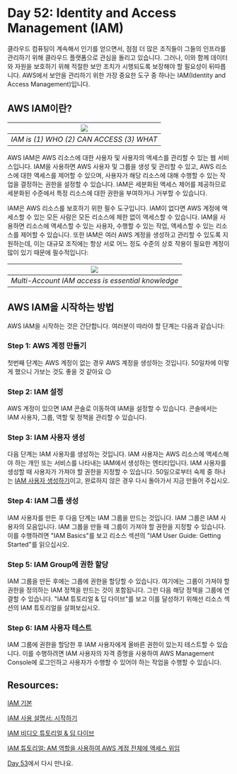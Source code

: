 # Day 52: Identity and Access Management (IAM)

클라우드 컴퓨팅이 계속해서 인기를 얻으면서, 점점 더 많은 조직들이 그들의 인프라를 관리하기 위해 클라우드 플랫폼으로 관심을 돌리고 있습니다. 그러나, 이와 함께 데이터와 자원을 보호하기 위해 적절한 보안 조치가 시행되도록 보장해야 할 필요성이 뒤따릅니다. AWS에서 보안을 관리하기 위한 가장 중요한 도구 중 하나는 IAM(Identity and Access Management)입니다.

## AWS IAM이란?
|![](../../images/day52-1.png)| 
|:-:|
| <i>IAM is (1) WHO (2) CAN ACCESS (3) WHAT</i>|

AWS IAM은 AWS 리소스에 대한 사용자 및 사용자의 액세스를 관리할 수 있는 웹 서비스입니다. IAM을 사용하면 AWS 사용자 및 그룹을 생성 및 관리할 수 있고, AWS 리소스에 대한 액세스를 제어할 수 있으며, 사용자가 해당 리소스에 대해 수행할 수 있는 작업을 결정하는 권한을 설정할 수 있습니다. IAM은 세분화된 액세스 제어를 제공하므로 세분화된 수준에서 특정 리소스에 대한 권한을 부여하거나 거부할 수 있습니다.

IAM은 AWS 리소스를 보호하기 위한 필수 도구입니다. IAM이 없다면 AWS 계정에 액세스할 수 있는 모든 사람은 모든 리소스에 제한 없이 액세스할 수 있습니다. IAM을 사용하면 리소스에 액세스할 수 있는 사용자, 수행할 수 있는 작업, 액세스할 수 있는 리소스를 제어할 수 있습니다. 또한 IAM은 여러 AWS 계정을 생성하고 관리할 수 있도록 지원하는데, 이는 대규모 조직에는 항상 서로 어느 정도 수준의 상호 작용이 필요한 계정이 많이 있기 때문에 필수적입니다:

|![](../../images/day52-2.png)|
|:-:|
| <i>Multi-Account IAM access is essential knowledge</i>|


## AWS IAM을 시작하는 방법

AWS IAM을 시작하는 것은 간단합니다. 여러분이 따라야 할 단계는 다음과 같습니다:

### Step 1: AWS 계정 만들기

첫번째 단계는 AWS 계정이 없는 경우 AWS 계정을 생성하는 것입니다. 50일차에 이렇게 했으니 가보는 것도 좋을 것 같아요 😉

### Step 2: IAM 설정

AWS 계정이 있으면 IAM 콘솔로 이동하여 IAM을 설정할 수 있습니다. 콘솔에서는 IAM 사용자, 그룹, 역할 및 정책을 관리할 수 있습니다.

### Step 3: IAM 사용자 생성

다음 단계는 IAM 사용자를 생성하는 것입니다. IAM 사용자는 AWS 리소스에 액세스해야 하는 개인 또는 서비스를 나타내는 IAM에서 생성하는 엔티티입니다. IAM 사용자를 생성할 때 사용자가 가져야 할 권한을 지정할 수 있습니다. 50일으로부터 숙제 중 하나는 [IAM 사용자 생성하기](https://docs.aws.amazon.com/IAM/latest/UserGuide/id_users_create.html)이고, 완료하지 않은 경우 다시 돌아가서 지금 만들어 주십시오.

### Step 4: IAM 그룹 생성

IAM 사용자를 만든 후 다음 단계는 IAM 그룹을 만드는 것입니다. IAM 그룹은 IAM 사용자의 모음입니다. IAM 그룹을 만들 때 그룹이 가져야 할 권한을 지정할 수 있습니다. 이를 수행하려면 "IAM Basics"를 보고 리소스 섹션의 "IAM User Guide: Getting Started"를 읽으십시오.

### Step 5: IAM Group에 권한 할당

IAM 그룹을 만든 후에는 그룹에 권한을 할당할 수 있습니다. 여기에는 그룹이 가져야 할 권한을 정의하는 IAM 정책을 만드는 것이 포함됩니다. 그런 다음 해당 정책을 그룹에 연결할 수 있습니다. "IAM 튜토리얼 & 딥 다이브"를 보고 이를 달성하기 위해선 리소스 섹션의 IAM 튜토리얼을 살펴보십시오.

### Step 6: IAM 사용자 테스트

IAM 그룹에 권한을 할당한 후 IAM 사용자에게 올바른 권한이 있는지 테스트할 수 있습니다. 이를 수행하려면 IAM 사용자의 자격 증명을 사용하여 AWS Management Console에 로그인하고 사용자가 수행할 수 있어야 하는 작업을 수행할 수 있습니다.

## Resources:
[IAM 기본](https://youtu.be/iF9fs8Rw4Uo)

[IAM 사용 설명서: 시작하기](https://docs.aws.amazon.com/IAM/latest/UserGuide/getting-started.html)

[IAM 비디오 튜토리얼 & 딥 다이브](https://youtu.be/ExjW3HCFG1U)

[IAM 튜토리얼: AM 역할을 사용하여 AWS 계정 전체에 액세스 위임](https://docs.aws.amazon.com/IAM/latest/UserGuide/tutorial_cross-account-with-roles.html)

[Day 53](day53.md)에서 다시 만나요.
